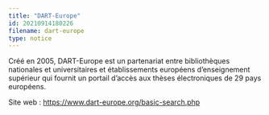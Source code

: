 ```yaml
---
title: "DART-Europe"
id: 20210914180226
filename: dart-europe
type: notice
---
```


Créé en 2005, DART-Europe est un partenariat entre bibliothèques nationales et universitaires et établissements européens d’enseignement supérieur qui fournit un portail d’accès aux thèses électroniques de 29 pays européens.

Site web : <https://www.dart-europe.org/basic-search.php>

